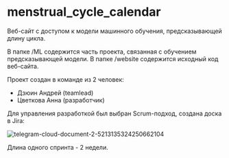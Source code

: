 # menstrual_cycle_calendar
Веб-сайт с доступом к модели машинного обучения, предсказывающей длину цикла.

В папке /ML содержится часть проекта, связанная с обучением предсказывающей модели.
В папке /website содержится исходный код веб-сайта.

Проект создан в команде из 2 человек:

- Дзюин Андрей (teamlead)
- Цветкова Анна (разработчик)

Для управления разработкой был выбран Scrum-подход, создана доска в Jira:

![telegram-cloud-document-2-5213135324250662104](https://github.com/user-attachments/assets/e71eceef-845c-44ca-aff8-9a831f11f904)

Длина одного спринта - 2 недели.
